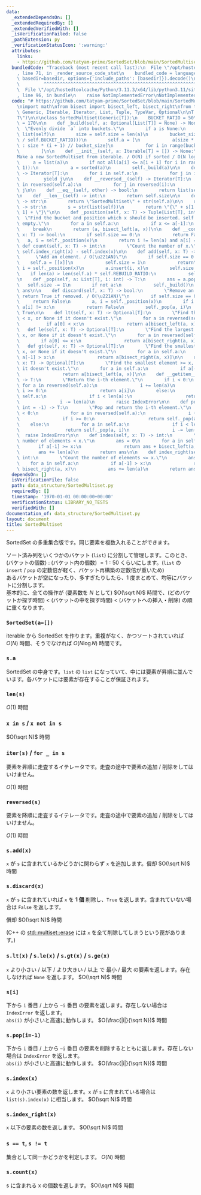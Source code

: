 ```yaml
---
data:
  _extendedDependsOn: []
  _extendedRequiredBy: []
  _extendedVerifiedWith: []
  _isVerificationFailed: false
  _pathExtension: py
  _verificationStatusIcon: ':warning:'
  attributes:
    links:
    - https://github.com/tatyam-prime/SortedSet/blob/main/SortedMultiset.py
  bundledCode: "Traceback (most recent call last):\n  File \"/opt/hostedtoolcache/Python/3.11.3/x64/lib/python3.11/site-packages/onlinejudge_verify/documentation/build.py\"\
    , line 71, in _render_source_code_stat\n    bundled_code = language.bundle(stat.path,\
    \ basedir=basedir, options={'include_paths': [basedir]}).decode()\n          \
    \         ^^^^^^^^^^^^^^^^^^^^^^^^^^^^^^^^^^^^^^^^^^^^^^^^^^^^^^^^^^^^^^^^^^^^^^^^^^^^^^^^^\n\
    \  File \"/opt/hostedtoolcache/Python/3.11.3/x64/lib/python3.11/site-packages/onlinejudge_verify/languages/python.py\"\
    , line 96, in bundle\n    raise NotImplementedError\nNotImplementedError\n"
  code: "# https://github.com/tatyam-prime/SortedSet/blob/main/SortedMultiset.py\n\
    \nimport math\nfrom bisect import bisect_left, bisect_right\nfrom typing import\
    \ Generic, Iterable, Iterator, List, Tuple, TypeVar, Optional\n\nT = TypeVar(\"\
    T\")\n\n\nclass SortedMultiset(Generic[T]):\n    BUCKET_RATIO = 50\n    REBUILD_RATIO\
    \ = 170\n\n    def _build(self, a: Optional[List[T]] = None) -> None:\n      \
    \  \"Evenly divide `a` into buckets.\"\n        if a is None:\n            a =\
    \ list(self)\n        size = self.size = len(a)\n        bucket_size = int(math.ceil(math.sqrt(size\
    \ / self.BUCKET_RATIO)))\n        self.a = [\n            a[size * i // bucket_size\
    \ : size * (i + 1) // bucket_size]\n            for i in range(bucket_size)\n\
    \        ]\n\n    def __init__(self, a: Iterable[T] = []) -> None:\n        \"\
    Make a new SortedMultiset from iterable. / O(N) if sorted / O(N log N)\"\n   \
    \     a = list(a)\n        if not all(a[i] <= a[i + 1] for i in range(len(a) -\
    \ 1)):\n            a = sorted(a)\n        self._build(a)\n\n    def __iter__(self)\
    \ -> Iterator[T]:\n        for i in self.a:\n            for j in i:\n       \
    \         yield j\n\n    def __reversed__(self) -> Iterator[T]:\n        for i\
    \ in reversed(self.a):\n            for j in reversed(i):\n                yield\
    \ j\n\n    def __eq__(self, other) -> bool:\n        return list(self) == list(other)\n\
    \n    def __len__(self) -> int:\n        return self.size\n\n    def __repr__(self)\
    \ -> str:\n        return \"SortedMultiset\" + str(self.a)\n\n    def __str__(self)\
    \ -> str:\n        s = str(list(self))\n        return \"{\" + s[1 : len(s) -\
    \ 1] + \"}\"\n\n    def _position(self, x: T) -> Tuple[List[T], int]:\n      \
    \  \"Find the bucket and position which x should be inserted. self must not be\
    \ empty.\"\n        for a in self.a:\n            if x <= a[-1]:\n           \
    \     break\n        return (a, bisect_left(a, x))\n\n    def __contains__(self,\
    \ x: T) -> bool:\n        if self.size == 0:\n            return False\n     \
    \   a, i = self._position(x)\n        return i != len(a) and a[i] == x\n\n   \
    \ def count(self, x: T) -> int:\n        \"Count the number of x.\"\n        return\
    \ self.index_right(x) - self.index(x)\n\n    def add(self, x: T) -> None:\n  \
    \      \"Add an element. / O(\u221AN)\"\n        if self.size == 0:\n        \
    \    self.a = [[x]]\n            self.size = 1\n            return\n        a,\
    \ i = self._position(x)\n        a.insert(i, x)\n        self.size += 1\n    \
    \    if len(a) > len(self.a) * self.REBUILD_RATIO:\n            self._build()\n\
    \n    def _pop(self, a: List[T], i: int) -> T:\n        ans = a.pop(i)\n     \
    \   self.size -= 1\n        if not a:\n            self._build()\n        return\
    \ ans\n\n    def discard(self, x: T) -> bool:\n        \"Remove an element and\
    \ return True if removed. / O(\u221AN)\"\n        if self.size == 0:\n       \
    \     return False\n        a, i = self._position(x)\n        if i == len(a) or\
    \ a[i] != x:\n            return False\n        self._pop(a, i)\n        return\
    \ True\n\n    def lt(self, x: T) -> Optional[T]:\n        \"Find the largest element\
    \ < x, or None if it doesn't exist.\"\n        for a in reversed(self.a):\n  \
    \          if a[0] < x:\n                return a[bisect_left(a, x) - 1]\n\n \
    \   def le(self, x: T) -> Optional[T]:\n        \"Find the largest element <=\
    \ x, or None if it doesn't exist.\"\n        for a in reversed(self.a):\n    \
    \        if a[0] <= x:\n                return a[bisect_right(a, x) - 1]\n\n \
    \   def gt(self, x: T) -> Optional[T]:\n        \"Find the smallest element >\
    \ x, or None if it doesn't exist.\"\n        for a in self.a:\n            if\
    \ a[-1] > x:\n                return a[bisect_right(a, x)]\n\n    def ge(self,\
    \ x: T) -> Optional[T]:\n        \"Find the smallest element >= x, or None if\
    \ it doesn't exist.\"\n        for a in self.a:\n            if a[-1] >= x:\n\
    \                return a[bisect_left(a, x)]\n\n    def __getitem__(self, i: int)\
    \ -> T:\n        \"Return the i-th element.\"\n        if i < 0:\n           \
    \ for a in reversed(self.a):\n                i += len(a)\n                if\
    \ i >= 0:\n                    return a[i]\n        else:\n            for a in\
    \ self.a:\n                if i < len(a):\n                    return a[i]\n \
    \               i -= len(a)\n        raise IndexError\n\n    def pop(self, i:\
    \ int = -1) -> T:\n        \"Pop and return the i-th element.\"\n        if i\
    \ < 0:\n            for a in reversed(self.a):\n                i += len(a)\n\
    \                if i >= 0:\n                    return self._pop(a, i)\n    \
    \    else:\n            for a in self.a:\n                if i < len(a):\n   \
    \                 return self._pop(a, i)\n                i -= len(a)\n      \
    \  raise IndexError\n\n    def index(self, x: T) -> int:\n        \"Count the\
    \ number of elements < x.\"\n        ans = 0\n        for a in self.a:\n     \
    \       if a[-1] >= x:\n                return ans + bisect_left(a, x)\n     \
    \       ans += len(a)\n        return ans\n\n    def index_right(self, x: T) ->\
    \ int:\n        \"Count the number of elements <= x.\"\n        ans = 0\n    \
    \    for a in self.a:\n            if a[-1] > x:\n                return ans +\
    \ bisect_right(a, x)\n            ans += len(a)\n        return ans\n"
  dependsOn: []
  isVerificationFile: false
  path: data_structure/SortedMultiset.py
  requiredBy: []
  timestamp: '1970-01-01 00:00:00+00:00'
  verificationStatus: LIBRARY_NO_TESTS
  verifiedWith: []
documentation_of: data_structure/SortedMultiset.py
layout: document
title: SortedMultiset
---
```


SortedSet の多重集合版です。同じ要素を複数入れることができます。

ソート済み列をいくつかのバケット (`list`) に分割して管理します。このとき、(バケットの個数) : (バケット内の個数) ${} = 1 : 50$ くらいにします。(`list` の `insert` / `pop` の定数倍が軽く、バケット再構築の定数倍が重いため)  
あるバケットが空になったり、多すぎたりしたら、1 度まとめて、均等にバケットに分割します。  
基本的に、全ての操作が (要素数を $N$ として) $O(\sqrt N)$ 時間で、(どのバケットか探す時間) < (バケットの中を探す時間) < (バケットへの挿入・削除) の順に重くなります。

### `SortedSet(a=[])`

iterable から SortedSet を作ります。重複がなく、かつソートされていれば $O(N)$ 時間、そうでなければ $O(N \log N)$ 時間です。

### `s.a`

SortedSet の中身です。`list` の `list` になっていて、中には要素が昇順に並んでいます。各バケットには要素が存在することが保証されます。

### `len(s)`

$O(1)$ 時間

### `x in s` / `x not in s`

$O(\sqrt N)$ 時間

### `iter(s)` / `for _ in s`

要素を昇順に走査するイテレータです。走査の途中で要素の追加 / 削除をしてはいけません。

$O(1)$ 時間

### `reversed(s)`

要素を降順に走査するイテレータです。走査の途中で要素の追加 / 削除をしてはいけません。

$O(1)$ 時間

### `s.add(x)`

`x` が `s` に含まれているかどうかに関わらず `x` を追加します。償却 $O(\sqrt N)$ 時間

### `s.discard(x)`

`x` が `s` に含まれていれば `x` を **1 個** 削除し、`True` を返します。含まれていない場合は `False` を返します。

償却 $O(\sqrt N)$ 時間

(C++ の [std::multiset::erase](https://cpprefjp.github.io/reference/set/multiset/erase.html) には `x` を全て削除してしまうという罠があります。)

### `s.lt(x)` / `s.le(x)` / `s.gt(x)` / `s.ge(x)`

`x` より小さい / 以下 / より大きい / 以上 で 最小 / 最大 の要素を返します。存在しなければ `None` を返します。 $O(\sqrt N)$ 時間

### `s[i]`

下から `i` 番目 / 上から `~i` 番目 の要素を返します。存在しない場合は `IndexError` を返します。  
`abs(i)` が小さいと高速に動作します。 $O(\frac{|i|}{\sqrt N})$ 時間

### `s.pop(i=-1)`

下から `i` 番目 / 上から `~i` 番目 の要素を削除するとともに返します。存在しない場合は `IndexError` を返します。  
`abs(i)` が小さいと高速に動作します。 $O(\frac{|i|}{\sqrt N})$ 時間

### `s.index(x)`

`x` より小さい要素の数を返します。`x` が `s` に含まれている場合は `list(s).index(x)` に相当します。 $O(\sqrt N)$ 時間

### `s.index_right(x)`

`x` 以下の要素の数を返します。 $O(\sqrt N)$ 時間

### `s == t`, `s != t`

集合として同一かどうかを判定します。 $O(N)$ 時間

### `s.count(x)`

s に含まれる x の個数を返します。 $O(\sqrt N)$ 時間